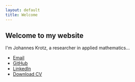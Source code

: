 ```yaml
---
layout: default
title: Welcome
---
```


## Welcome to my website

I'm Johannes Krotz, a researcher in applied mathematics...

- [Email](mailto:johannes.krotz@example.com)
- [GitHub](https://github.com/johannonymous123)
- [LinkedIn](https://www.linkedin.com/in/johanneskrotz)
- [Download CV](/assets/cv_johannes_krotz.pdf)



